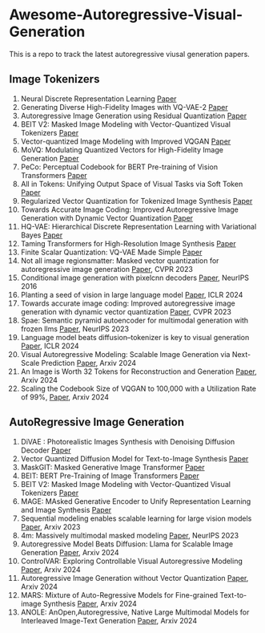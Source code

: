 # Awesome-Autoregressive-Visual-Generation
This is a repo to track the latest autoregressive viusal generation papers.

## Image Tokenizers

1. Neural Discrete Representation Learning [Paper](https://arxiv.org/abs/1711.00937)
2. Generating Diverse High-Fidelity Images with VQ-VAE-2 [Paper](https://arxiv.org/abs/1906.00446)
3. Autoregressive Image Generation using Residual Quantization [Paper](https://arxiv.org/pdf/2203.01941)
4. BEIT V2: Masked Image Modeling with Vector-Quantized Visual Tokenizers [Paper](https://arxiv.org/pdf/2208.06366)
5. Vector-quantized Image Modeling with Improved VQGAN [Paper](https://arxiv.org/pdf/2110.04627)
6. MoVQ: Modulating Quantized Vectors for High-Fidelity Image Generation [Paper](https://arxiv.org/abs/2209.09002)
7. PeCo: Perceptual Codebook for BERT Pre-training of Vision Transformers [Paper](https://arxiv.org/pdf/2111.12710)
8. All in Tokens: Unifying Output Space of Visual Tasks via Soft Token [Paper](https://arxiv.org/pdf/2301.02229)
9. Regularized Vector Quantization for Tokenized Image Synthesis [Paper](https://arxiv.org/pdf/2303.06424)
10. Towards Accurate Image Coding: Improved Autoregressive Image Generation with Dynamic Vector Quantization [Paper](https://arxiv.org/pdf/2305.11718)
11. HQ-VAE: Hierarchical Discrete Representation Learning with Variational Bayes [Paper](https://arxiv.org/pdf/2401.00365)
12. Taming Transformers for High-Resolution Image Synthesis [Paper](https://arxiv.org/pdf/2012.09841)
13. Finite Scalar Quantization: VQ-VAE Made Simple [Paper](https://arxiv.org/abs/2309.15505)
14. Not all image regionsmatter: Masked vector quantization for autoregressive image generation [Paper](https://openaccess.thecvf.com/content/CVPR2023/papers/Huang_Not_All_Image_Regions_Matter_Masked_Vector_Quantization_for_Autoregressive_CVPR_2023_paper.pdf), CVPR 2023
15. Conditional image generation with pixelcnn decoders [Paper](https://proceedings.neurips.cc/paper_files/paper/2016/file/b1301141feffabac455e1f90a7de2054-Paper.pdf), NeurIPS 2016
16. Planting a seed of vision in large language model [Paper](https://openreview.net/pdf?id=0Nui91LBQS), ICLR 2024
17. Towards accurate image coding: Improved autoregressive image generation with dynamic vector quantization [Paper](https://openaccess.thecvf.com/content/CVPR2023/papers/Huang_Towards_Accurate_Image_Coding_Improved_Autoregressive_Image_Generation_With_Dynamic_CVPR_2023_paper.pdf), CVPR 2023
18. Spae: Semantic pyramid autoencoder for multimodal generation with frozen llms [Paper](https://proceedings.neurips.cc/paper_files/paper/2023/file/a526cc8f6ffb74bedb6ff313e3fdb450-Paper-Conference.pdf), NeurIPS 2023
19. Language model beats diffusion–tokenizer is key to visual generation [Paper](https://openreview.net/pdf?id=gzqrANCF4g), ICLR 2024
20. Visual Autoregressive Modeling: Scalable Image Generation via Next-Scale Prediction [Paper](https://arxiv.org/abs/2404.02905), Arxiv 2024
21. An Image is Worth 32 Tokens for Reconstruction and Generation [Paper](https://arxiv.org/pdf/2406.07550), Arxiv 2024
22. Scaling the Codebook Size of VQGAN to 100,000 with a Utilization Rate of 99%, [Paper](https://arxiv.org/pdf/2406.11837), Arxiv 2024


## AutoRegressive Image Generation

1. DiVAE : Photorealistic Images Synthesis with Denoising Diffusion Decoder [Paper](https://arxiv.org/pdf/2206.00386)
2. Vector Quantized Diffusion Model for Text-to-Image Synthesis [Paper](https://arxiv.org/pdf/2111.14822)
3. MaskGIT: Masked Generative Image Transformer [Paper](https://arxiv.org/pdf/2202.04200)
4. BEIT: BERT Pre-Training of Image Transformers [Paper](https://arxiv.org/pdf/2106.08254)
5. BEIT V2: Masked Image Modeling with Vector-Quantized Visual Tokenizers [Paper](https://arxiv.org/pdf/2208.06366)
6. MAGE: MAsked Generative Encoder to Unify Representation Learning and Image Synthesis [Paper](https://arxiv.org/pdf/2211.09117)
7. Sequential modeling enables scalable learning for large vision models [Paper](https://arxiv.org/abs/2312.00785), Arxiv 2023
8. 4m: Massively multimodal masked modeling [Paper](https://openreview.net/pdf?id=TegmlsD8oQ), NeurIPS 2023
9. Autoregressive Model Beats Diffusion: Llama for Scalable Image Generation [Paper](https://arxiv.org/abs/2406.06525), Arxiv 2024
10. ControlVAR: Exploring Controllable Visual Autoregressive Modeling [Paper](https://arxiv.org/pdf/2406.09750), Arxiv 2024
11. Autoregressive Image Generation without Vector Quantization [Paper](https://arxiv.org/pdf/2406.11838), Arxiv 2024
12. MARS: Mixture of Auto-Regressive Models for Fine-grained Text-to-image Synthesis  [Paper](https://arxiv.org/pdf/2407.07614), Arxiv 2024
13. ANOLE: AnOpen,Autoregressive, Native Large Multimodal Models for Interleaved Image-Text Generation [Paper](https://arxiv.org/pdf/2407.06135v1), Arxiv 2024
    
